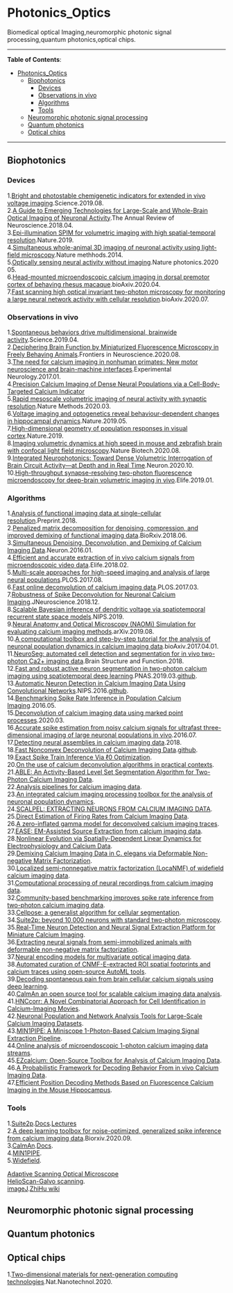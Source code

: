 # Photonics_Optics
Biomedical optical Imaging,neuromorphic photonic signal processing,quantum photonics,optical chips.

*****************

**Table of Contents**:

- [Photonics_Optics](#Photonics_Optics)
  - [Biophotonics](#Biophotonics)
    - [Devices](#Devices)
    - [Observations in vivo](#observations-in-vivo)
    - [Algorithms](#algorithms)
    - [Tools](#tools)
  - [Neuromorphic photonic signal processing](#neuromorphic-photonic-signal-processing)
  - [Quantum photonics](#quantum-photonics)
  - [Optical chips](#optical-chips)
*****************


## Biophotonics
### Devices
1.[Bright and photostable chemigenetic indicators for extended in vivo voltage imaging](https://science.sciencemag.org/content/365/6454/699).Science.2019.08.<br>
2.[A Guide to Emerging Technologies for Large-Scale and Whole-Brain Optical Imaging of Neuronal Activity](https://sci-hub.tw/10.1146/annurev-neuro-072116-031458).The Annual Review of Neuroscience.2018.04.<br>
3.[Epi-illumination SPIM for volumetric imaging with high spatial-temporal resolution](https://www.nature.com/articles/s41592-019-0401-3).Nature.2019.<br>
4.[Simultaneous whole-animal 3D imaging of neuronal activity using light-field microscopy](https://www.nature.com/articles/nmeth.2964).Nature methhods.2014.<br>
5.[Optically sensing neural activity without imaging](https://www.nature.com/articles/s41566-020-0642-9).Nature photonics.2020 05.<br>
6.[Head-mounted microendoscopic calcium imaging in dorsal premotor cortex of behaving rhesus macaque](https://www.biorxiv.org/content/10.1101/2020.04.10.996116v1.abstract).bioAxiv.2020.04.<br>
7.[Fast scanning high optical invariant two-photon microscopy for monitoring a large neural network activity with cellular resolution](https://www.biorxiv.org/content/10.1101/2020.07.14.201699v1.abstract).bioAxiv.2020.07.<br>
### Observations in vivo
1.[Spontaneous behaviors drive multidimensional, brainwide activity](https://science.sciencemag.org/content/364/6437/eaav7893.full).Science.2019.04.<br>
2.[Deciphering Brain Function by Miniaturized Fluorescence Microscopy in Freely Behaving Animals](https://www.frontiersin.org/articles/10.3389/fnins.2020.00819/full).Frontiers in Neuroscience.2020.08.<br>
3.[The need for calcium imaging in nonhuman primates: New motor neuroscience and brain-machine interfaces](https://www.sciencedirect.com/science/article/pii/S0014488616302333).Experimental Neurology.2017.01.<br>
4.[Precision Calcium Imaging of Dense Neural Populations via a Cell-Body-Targeted Calcium Indicator](https://www.sciencedirect.com/science/article/pii/S0896627320303986?via%3Dihub)<br>
5.[Rapid mesoscale volumetric imaging of neural activity with synaptic resolution](https://www.nature.com/articles/s41592-020-0760-9).Nature Methods.2020.03.<br>
6.[Voltage imaging and optogenetics reveal behaviour-dependent changes in hippocampal dynamics](https://www.nature.com/articles/s41586-019-1166-7).Nature.2019.05.<br>
7.[High-dimensional geometry of population responses in visual cortex](https://www.nature.com/articles/s41586-019-1346-5).Nature.2019.<br>
8.[Imaging volumetric dynamics at high speed in mouse and zebrafish brain with confocal light field microscopy](https://www.nature.com/articles/s41587-020-0628-7).Nature Biotech.2020.08.<br>
9.[Integrated Neurophotonics: Toward Dense Volumetric Interrogation of Brain Circuit Activity—at Depth and in Real Time](https://www.sciencedirect.com/science/article/pii/S0896627320307674).Neuron.2020.10.<br>
10.[High-throughput synapse-resolving two-photon fluorescence microendoscopy for deep-brain volumetric imaging in vivo](https://elifesciences.org/articles/40805).Elife.2019.01.<br>
### Algorithms
1.[Analysis of functional imaging data at single-cellular resolution](http://www.stat.columbia.edu/~liam/research/pubs/eftychios-chapter.pdf).Preprint.2018.<br>
2.[Penalized matrix decomposition for denoising, compression, and improved demixing of functional imaging data](https://www.biorxiv.org/content/10.1101/334706v3).BioRxiv.2018.06.<br>
3.[Simultaneous Denoising, Deconvolution, and Demixing of Calcium Imaging Data](https://www.cell.com/neuron/fulltext/S0896-6273(15)01084-3).Neuron.2016.01.<br>
4.[Efficient and accurate extraction of in vivo calcium signals from microendoscopic video data](https://elifesciences.org/articles/28728).Elife.2018.02.<br>
5.[Multi-scale approaches for high-speed imaging and analysis of large neural populations](https://journals.plos.org/ploscompbiol/article?id=10.1371/journal.pcbi.1005685).PLOS.2017.08.<br>
6.[Fast online deconvolution of calcium imaging data](https://journals.plos.org/ploscompbiol/article?id=10.1371/journal.pcbi.1005423).PLOS.2017.03.<br>
7.[Robustness of Spike Deconvolution for Neuronal Calcium Imaging](https://www.jneurosci.org/content/38/37/7976).JNeuroscience.2018.12.<br>
8.[Scalable Bayesian inference of dendritic voltage via spatiotemporal recurrent state space models](https://papers.nips.cc/paper/9206-scalable-bayesian-inference-of-dendritic-voltage-via-spatiotemporal-recurrent-state-space-models).NIPS.2019.<br>
9.[Neural Anatomy and Optical Microscopy (NAOMi) Simulation for evaluating calcium imaging methods](https://www.biorxiv.org/content/10.1101/726174v1).arXiv.2019.08.<br>
10.[A computational toolbox and step-by-step tutorial for the analysis of neuronal population dynamics in calcium imaging data](https://www.biorxiv.org/content/10.1101/103879v2).bioAxiv.2017.04.01.<br>
11.[NeuroSeg: automated cell detection and segmentation for in vivo two-photon Ca2+ imaging data](https://link.springer.com/article/10.1007/s00429-017-1545-5).Brain Structure and Function.2018.<br>
12.[Fast and robust active neuron segmentation in two-photon calcium imaging using spatiotemporal deep learning](https://www.pnas.org/content/116/17/8554#ref-28).PNAS.2019.03.[github](https://github.com/soltanianzadeh/STNeuroNet).<br>
13.[Automatic Neuron Detection in Calcium Imaging Data Using Convolutional Networks](https://papers.nips.cc/paper/6138-automatic-neuron-detection-in-calcium-imaging-data-using-convolutional-networks.pdf).NIPS.2016.[github](https://github.com/NoahApthorpe/ConvnetCellDetection).<br>
14.[Benchmarking Spike Rate Inference in Population Calcium Imaging](https://www.sciencedirect.com/science/article/pii/S0896627316300733).2016.05.<br>
15.[Deconvolution of calcium imaging data using marked point processes](https://journals.plos.org/ploscompbiol/article?id=10.1371/journal.pcbi.1007650).2020.03.<br>
16.[Accurate spike estimation from noisy calcium signals for ultrafast three-dimensional imaging of large neuronal populations in vivo](https://www.nature.com/articles/ncomms12190).2016.07.<br>
17.[Detecting neural assemblies in calcium imaging data](https://bmcbiol.biomedcentral.com/articles/10.1186/s12915-018-0606-4).2018.<br>
18.[Fast Nonconvex Deconvolution of Calcium Imaging Data](https://arxiv.org/abs/1802.07380).[github](https://github.com/jovo/oopsi).<br>
19.[Exact Spike Train Inference Via ℓ0 Optimization](https://arxiv.org/abs/1703.08644).<br>
20.[On the use of calcium deconvolution algorithms in practical contexts](https://www.biorxiv.org/content/10.1101/871137v1.full).<br>
21.[ABLE: An Activity-Based Level Set Segmentation Algorithm for Two-Photon Calcium Imaging Data](https://pubmed.ncbi.nlm.nih.gov/29085906/).<br>
22.[Analysis pipelines for calcium imaging data](https://www.sciencedirect.com/science/article/pii/S0959438818300941#bib0230).<br>
23.[An integrated calcium imaging processing toolbox for the analysis of neuronal population dynamics](https://journals.plos.org/ploscompbiol/article?id=10.1371/journal.pcbi.1005526#pcbi.1005526.s004).<br>
24.[SCALPEL: EXTRACTING NEURONS FROM CALCIUM IMAGING DATA](https://www.ncbi.nlm.nih.gov/pmc/articles/PMC6269150/pdf/nihms-997323.pdf).<br>
25.[Direct Estimation of Firing Rates from Calcium Imaging Data](https://arxiv.org/abs/1601.00364).<br>
26.[A zero-inflated gamma model for deconvolved calcium imaging traces](https://arxiv.org/abs/2006.03737).<br>
27.[EASE: EM-Assisted Source Extraction from calcium imaging data](https://www.biorxiv.org/content/10.1101/2020.03.25.007468v1.full).<br>
28.[Nonlinear Evolution via Spatially-Dependent Linear Dynamics for Electrophysiology and Calcium Data](https://nbdt.scholasticahq.com/article/13476-nonlinear-evolution-via-spatially-dependent-linear-dynamics-for-electrophysiology-and-calcium-data).<br>
29.[Demixing Calcium Imaging Data in C. elegans via Deformable Non-negative Matrix Factorization](https://link.springer.com/chapter/10.1007/978-3-030-59722-1_2).<br>
30.[Localized semi-nonnegative matrix factorization (LocaNMF) of widefield calcium imaging data](https://journals.plos.org/ploscompbiol/article?rev=1&id=10.1371/journal.pcbi.1007791).<br>
31.[Computational processing of neural recordings from calcium imaging data](https://www.sciencedirect.com/science/article/pii/S0959438818300977).<br>
32.[Community-based benchmarking improves spike rate inference from two-photon calcium imaging data](https://journals.plos.org/ploscompbiol/article?rev=2&id=10.1371/journal.pcbi.1006157).<br>
33.[Cellpose: a generalist algorithm for cellular segmentation](https://www.biorxiv.org/content/10.1101/2020.02.02.931238v1.abstract).<br>
34.[Suite2p: beyond 10,000 neurons with standard two-photon microscopy](https://www.biorxiv.org/content/10.1101/061507v2).<br>
35.[Real-Time Neuron Detection and Neural Signal Extraction Platform for Miniature Calcium Imaging](https://www.frontiersin.org/articles/10.3389/fncom.2020.00043/full?report=reader).<br>
36.[Extracting neural signals from semi-immobilized animals with deformable non-negative matrix factorization](https://www.biorxiv.org/content/10.1101/2020.07.07.192120v1.abstract).<br>
37.[Neural encoding models for multivariate optical imaging data](https://espace.library.uq.edu.au/view/UQ:f21e45d).<br>
38.[Automated curation of CNMF-E-extracted ROI spatial footprints and calcium traces using open-source AutoML tools](https://www.biorxiv.org/content/10.1101/2020.03.13.991216v1.abstract).<br>
39.[Decoding spontaneous pain from brain cellular calcium signals using deep learning](https://www.biorxiv.org/content/10.1101/2020.06.30.179374v1.abstract).<br>
40.[CaImAn an open source tool for scalable calcium imaging data analysis](https://elifesciences.org/articles/38173).<br>
41.[HNCcorr: A Novel Combinatorial Approach for Cell Identification in Calcium-Imaging Movies](https://www.ncbi.nlm.nih.gov/pmc/articles/PMC6498417/).<br>
42.[Neuronal Population and Network Analysis Tools for Large-Scale Calcium Imaging Datasets](https://search.proquest.com/docview/2272298548?pq-origsite=gscholar&fromopenview=true).<br>
43.[MIN1PIPE: A Miniscope 1-Photon-Based Calcium Imaging Signal Extraction Pipeline](https://www.sciencedirect.com/science/article/pii/S221112471830826X).<br>
44.[Online analysis of microendoscopic 1-photon calcium imaging data streams](https://www.biorxiv.org/content/10.1101/2020.01.31.929141v1.abstract).<br>
45.[EZcalcium: Open-Source Toolbox for Analysis of Calcium Imaging Data](https://www.frontiersin.org/articles/10.3389/fncir.2020.00025/full?report=reader).<br>
46.[A Probabilistic Framework for Decoding Behavior From in vivo Calcium Imaging Data](https://www.frontiersin.org/articles/10.3389/fncir.2020.00019/full?report=reader).<br>
47.[Efficient Position Decoding Methods Based on Fluorescence Calcium Imaging in the Mouse Hippocampus](https://www.mitpressjournals.org/doi/abs/10.1162/neco_a_01281).<br>
### Tools
1.[Suite2p](https://github.com/MouseLand/suite2p).[Docs](https://suite2p.readthedocs.io/en/latest/index.html).[Lectures](https://www.youtube.com/watch?v=HpL5XNtC5wU&list=PLutb8FMs2QdNqL4h4NrNhSHgLGk4sXarb&index=1)<br>
2.[A deep learning toolbox for noise-optimized, generalized spike inference from calcium imaging data](https://www.biorxiv.org/content/10.1101/2020.08.31.272450v1).Biorxiv.2020.09.<br>
3.[CaImAn](https://github.com/flatironinstitute/CaImAn).[Docs](https://caiman.readthedocs.io/en/master/Overview.html).<br>
4.[MIN1PIPE](https://github.com/OtchyLab/MIN1PIPE).<br>
5.[Widefield](https://github.com/cortex-lab/widefield).<be>

[Adaptive Scanning Optical Microscope](https://www.thorlabs.com/images/Catalog/V19_07_Micros_Img.pdf)<br>
[HelioScan-Galvo scanning](http://helioscan.github.io/HelioScan/).<br>
[imageJ](https://imagej.nih.gov/ij/index.html).[ZhiHu wiki](https://zhuanlan.zhihu.com/c_1069243926476673024)<br>
## Neuromorphic photonic signal processing

## Quantum photonics

## Optical chips
1.[Two-dimensional materials for next-generation computing technologies](https://www.nature.com/articles/s41565-020-0724-3).Nat.Nanotechnol.2020.<br>
